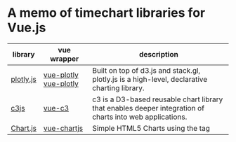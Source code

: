 # A memo of timechart libraries for Vue.js

| library | vue wrapper | description |
----|---- |---- |
| [plotly.js](https://github.com/plotly/plotly.js) | [vue-plotly](https://github.com/David-Desmaisons/vue-plotly) [vue-plotly](https://github.com/statnett/vue-plotly) | Built on top of d3.js and stack.gl, plotly.js is a high-level, declarative charting library. |
| [c3js](https://github.com/c3js/c3) | [vue-c3](https://github.com/chryb/vue-c3) | c3 is a D3-based reusable chart library that enables deeper integration of charts into web applications.  |
| [Chart.js](https://github.com/chartjs/Chart.js) | [vue-chartjs](https://github.com/apertureless/vue-chartjs) | Simple HTML5 Charts using the <canvas> tag |
